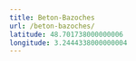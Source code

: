 ```yaml
---
title: Beton-Bazoches
url: /beton-bazoches/
latitude: 48.701738000000006
longitude: 3.2444338000000004
---
```

